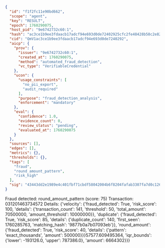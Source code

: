 ```json
{
  "id": "f1f2fc11e90bd662",
  "scope": "agent",
  "key": "RESULT",
  "epoch": 1760290075,
  "host_pid": "9e6742732c60:1",
  "hash": "ac3ce1b9ee3fdaacb17adcf94e693d0de72402925cfc2fe48428b58c2e824f31",
  "cid": "QmV1ac3ce1b9ee3fdaacb17adcf94e693d0de7240292",
  "aicp": {
    "prov": {
      "issuer": "9e6742732c60:1",
      "created_at": 1760290075,
      "method": "automated_fraud_detection",
      "vc_type": "VerifiableCredential"
    },
    "ucon": {
      "usage_constraints": [
        "no_pii_export",
        "audit_required"
      ],
      "purpose": "fraud_detection_analysis",
      "enforcement": "mandatory"
    },
    "eval": {
      "confidence": 1.0,
      "evidence_count": 0,
      "review_status": "pending",
      "evaluated_at": 1760290075
    }
  },
  "sources": [],
  "edges": [],
  "metrics": {},
  "thresholds": {},
  "tags": [
    "fraud",
    "round_amount_pattern",
    "risk_high"
  ],
  "sig": "43443dd2e1989e4c401fbf71cbdf58042004b6f8204fafab3307fa7d0c12612e"
}
```

Fraud detected: round_amount_pattern (score: 75)
Transaction: 031201463734572
Details: {'velocity': {'fraud_detected': True, 'risk_score': 100, 'details': {'transaction_count': 141, 'threshold': 50, 'total_amount': 70500000, 'amount_threshold': 10000000}}, 'duplicate': {'fraud_detected': True, 'risk_score': 85, 'details': {'duplicate_count': 140, 'first_seen': 1760285763, 'matching_hash': '9877b0a7b07093eb'}}, 'round_amount': {'fraud_detected': True, 'risk_score': 40, 'details': {'pattern': 'exact_thousands', 'amount': 500000}}}57577.609495364, 'iqr_bounds': {'lower': -193126.0, 'upper': 787386.0}, 'amount': 6664302}}}